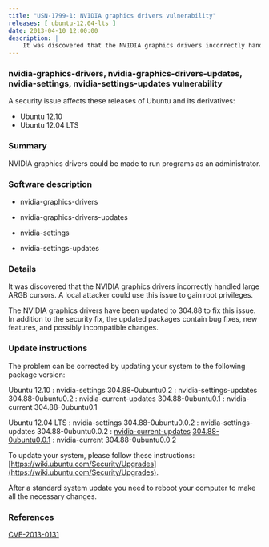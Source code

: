 ```yaml
---
title: "USN-1799-1: NVIDIA graphics drivers vulnerability"
releases: [ ubuntu-12.04-lts ]
date: 2013-04-10 12:00:00
description: |
    It was discovered that the NVIDIA graphics drivers incorrectly handled large ARGB cursors. A local attacker could use this issue to gain root privileges.
--- 
```

 
### nvidia-graphics-drivers, nvidia-graphics-drivers-updates, nvidia-settings, nvidia-settings-updates vulnerability

A security issue affects these releases of Ubuntu and its derivatives:

* Ubuntu 12.10
* Ubuntu 12.04 LTS

### Summary

NVIDIA graphics drivers could be made to run programs as an administrator. 

### Software description

* nvidia-graphics-drivers 

* nvidia-graphics-drivers-updates 

* nvidia-settings 

* nvidia-settings-updates 

### Details

It was discovered that the NVIDIA graphics drivers incorrectly handled large ARGB cursors. A local attacker could use this issue to gain root privileges.

The NVIDIA graphics drivers have been updated to 304.88 to fix this issue. In addition to the security fix, the updated packages contain bug fixes, new features, and possibly incompatible changes. 

### Update instructions

The problem can be corrected by updating your system to the following package version:

Ubuntu 12.10
 : nvidia-settings <span>304.88-0ubuntu0.2</span>
 : nvidia-settings-updates <span>304.88-0ubuntu0.2</span>
 : nvidia-current-updates <span>304.88-0ubuntu0.1</span>
 : nvidia-current <span>304.88-0ubuntu0.1</span>

Ubuntu 12.04 LTS
 : nvidia-settings <span>304.88-0ubuntu0.0.2</span>
 : nvidia-settings-updates <span>304.88-0ubuntu0.0.2</span>
 : [nvidia-current-updates](https://launchpad.net/ubuntu/+source/nvidia-graphics-drivers-updates) <span> [304.88-0ubuntu0.0.1](https://launchpad.net/ubuntu/+source/nvidia-graphics-drivers-updates/304.88-0ubuntu0.0.1) </span> 
 : nvidia-current <span>304.88-0ubuntu0.0.2</span>

To update your system, please follow these instructions: [https://wiki.ubuntu.com/Security/Upgrades](https://wiki.ubuntu.com/Security/Upgrades).

After a standard system update you need to reboot your computer to make all the necessary changes. 

### References

 [CVE-2013-0131](http://people.ubuntu.com/~ubuntu-security/cve/CVE-2013-0131)
 
